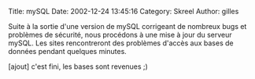 Title: mySQL
Date: 2002-12-24 13:45:16
Category: Skreel
Author: gilles

Suite à la sortie d'une version de mySQL corrigeant de nombreux bugs et problèmes de sécurité, nous procédons à une mise à jour du serveur mySQL.
Les sites rencontreront des problèmes d'accès aux bases de données pendant quelques minutes.

[ajout]
c'est fini, les bases sont revenues  ;)